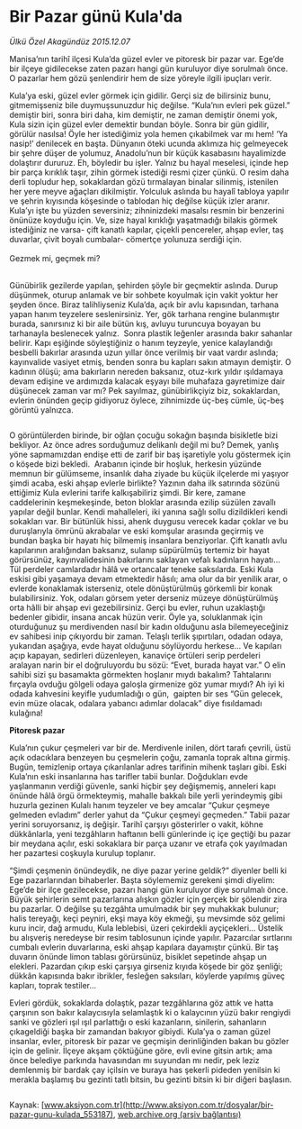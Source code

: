 # Bir Pazar günü Kula'da

*Ülkü Özel Akagündüz 2015.12.07*

<div class="pNewsDetailMainContent ctx_content" itemprop="articleBody">
 <p>
  Manisa’nın tarihî ilçesi Kula’da güzel evler ve pitoresk bir pazar var. Ege’de bir ilçeye gidilecekse zaten pazarı hangi gün kuruluyor diye sorulmalı önce. O pazarlar hem gözü şenlendirir hem de size yöreyle ilgili ipuçları verir.
 </p>
 <p>
  Kula’ya eski, güzel evler görmek için gidilir. Gerçi siz de bilirsiniz bunu, gitmemişseniz bile duymuşsunuzdur hiç değilse. “Kula’nın evleri pek güzel.” demiştir biri, sonra biri daha, kim demiştir, ne zaman demiştir önemi yok, Kula sizin için güzel evler demektir bundan böyle. Sonra bir gün gidilir, görülür nasılsa! Öyle her istediğimiz yola hemen çıkabilmek var mı hem! ‘Ya nasip!’ denilecek en başta. Dünyanın öteki ucunda aklımıza hiç gelmeyecek bir şehre düşer de yolumuz, Anadolu’nun bir küçük kasabasını hayalimizde dolaştırır dururuz. Eh, böyledir bu işler. Yalnız bu hayal meselesi, içinde hep bir parça kırıklık taşır, zihin görmek istediği resmi çizer çünkü. O resim daha derli topludur hep, sokaklardan gözü tırmalayan binalar silinmiş, istenilen her yere meyve ağaçları dikilmiştir. Yolculuk aslında bu hayalî tabloya yapılır ve şehrin kıyısında köşesinde o tablodan hiç değilse küçük izler aranır. Kula’yı işte bu yüzden seversiniz; zihninizdeki masalsı resmin bir benzerini önünüze koyduğu için. Ve, size hayal kırıklığı yaşatmadığı bilakis görmek istediğiniz ne varsa- çift kanatlı kapılar, çiçekli pencereler, ahşap evler, taş duvarlar, çivit boyalı cumbalar- cömertçe yolunuza serdiği için.
  <br>
   <br>
    Gezmek mi, geçmek mi?
   </br>
  </br>
 </p>
 <p>
  Günübirlik gezilerde yapılan, şehirden şöyle bir geçmektir aslında. Durup düşünmek, oturup anlamak ve bir sohbete koyulmak için vakit yoktur her şeyden önce. Biraz talihliyseniz Kula’da, açık bir avlu kapısından, tarhana yapan hanım teyzelere seslenirsiniz. Yer, gök tarhana rengine bulanmıştır burada, sanırsınız ki bir aile bütün kış, avluyu turuncuya boyayan bu tarhanayla beslenecek yalnız.  Sonra plastik leğenler arasında bakır sahanlar belirir. Kapı eşiğinde söyleştiğiniz o hanım teyzeyle, yenice kalaylandığı besbelli bakırlar arasında uzun yıllar önce verilmiş bir vaat vardır aslında; kayınvalide vasiyet etmiş, benden sonra bu kapları sakın atmayın demiştir. O kadının ölüşü; ama bakırların nereden baksanız, otuz-kırk yıldır ışıldamaya devam edişine ve ardımızda kalacak eşyayı bile muhafaza gayretimize dair düşünecek zaman var mı? Pek sayılmaz, günübirlikçiyiz biz, sokaklardan, evlerin önünden geçip gidiyoruz öylece, zihnimizde üç-beş cümle, üç-beş görüntü yalnızca.
 </p>
 <p>
  <img alt="" src="/web/20160119064946im_/http://www.aksiyon.com.tr/dosyalar/ http:/medya.turkishreview.org/aksiyon/2015/12/07/573503.jpg "/>
 </p>
 <p>
  O görüntülerden birinde, bir oğlan çocuğu sokağın başında bisikletle bizi bekliyor. Az önce adres sorduğumuz delikanlı değil mi bu? Demek, yanlış yöne sapmamızdan endişe etti de zarif bir baş işaretiyle yolu göstermek için o köşede bizi bekledi.  Arabanın içinde bir hoşluk, herkesin yüzünde memnun bir gülümseme, insanlık daha ziyade bu küçük ilçelerde mi yaşıyor şimdi acaba, eski ahşap evlerle birlikte? Yazının daha ilk satırında sözünü ettiğimiz Kula evlerini tarife kalkışabiliriz şimdi. Bir kere, zamane caddelerinin keşmekeşinde, beton bloklar arasında ezilip süzülen zavallı yapılar değil bunlar. Kendi mahalleleri, iki yanına sağlı sollu dizildikleri kendi sokakları var. Bir bütünlük hissi, ahenk duygusu verecek kadar çoklar ve bu duruşlarıyla ömrünü akrabalar ve eski komşular arasında geçirmiş ve bundan başka bir hayatı hiç bilmemiş insanlara benziyorlar. Çift kanatlı avlu kapılarının aralığından baksanız, sulanıp süpürülmüş tertemiz bir hayat görürsünüz, kayınvalidesinin bakırlarını saklayan vefalı kadınların hayatı… Tül perdeler camlardadır hâlâ ve ortancalar teneke saksılarda. Eski Kula eskisi gibi yaşamaya devam etmektedir hâsılı; ama olur da bir yenilik arar, o evlerde konaklamak isterseniz, otele dönüştürülmüş görkemli bir konak bulabilirsiniz. Yok, odaları görsem yeter derseniz müzeye dönüştürülmüş orta hâlli bir ahşap evi gezebilirsiniz. Gerçi bu evler, ruhun uzaklaştığı bedenler gibidir, insana ancak hüzün verir. Öyle ya, soluklanmak için oturduğunuz şu merdivenden nasıl bir kadın olduğunu asla bilemeyeceğiniz ev sahibesi inip çıkıyordu bir zaman. Telaşlı terlik şıpırtıları, odadan odaya, yukarıdan aşağıya, evde hayat olduğunu söylüyordu herkese… Ve kapıları açıp kapayan, sedirleri düzenleyen, kanaviçe örtüleri serip perdeleri aralayan narin bir el doğruluyordu bu sözü: “Evet, burada hayat var.” O elin sahibi sizi şu basamakta görmekten hoşlanır mıydı bakalım? Tahtalarını fırçayla ovduğu gölgeli odaya galoşla girmenize göz yumar mıydı? Ah iyi ki odada kahvesini keyifle yudumladığı o gün,  gaipten bir ses “Gün gelecek, evin müze olacak, odalara yabancı adımlar dolacak” diye fısıldamadı kulağına!
 </p>
 <p>
  <strong>
   Pitoresk pazar
  </strong>
 </p>
 <p>
  Kula’nın çukur çeşmeleri var bir de. Merdivenle inilen, dört tarafı çevrili, üstü açık odacıklara benzeyen bu çeşmelerin çoğu, zamanla toprak altına girmiş. Bugün, temizlenip ortaya çıkarılanlar adres tarifinin mihenk taşları gibi. Eski Kula’nın eski insanlarına has tarifler tabii bunlar. Doğdukları evde yaşlanmanın verdiği güvenle, sanki hiçbir şey değişmemiş, anneleri kapı önünde hâlâ örgü örmekteymiş, mahalle bakkalı bile yerli yerindeymiş gibi huzurla gezinen Kulalı hanım teyzeler ve bey amcalar “Çukur çeşmeye gelmeden evladım” derler yahut da “Çukur çeşmeyi geçmeden.” Tabii pazar yerini soruyorsanız, iş değişir. Tarihî çarşıyı gösterirler o vakit, köhne dükkânlarla, yeni tezgâhların haftanın belli günlerinde iç içe geçtiği bu pazar bir meydana açılır, eski sokaklara bir parça uzanır ve etrafa çok yayılmadan her pazartesi coşkuyla kurulup toplanır.
 </p>
 <p>
  “Şimdi çeşmenin önündeydik, ne diye pazar yerine geldik?” diyenler belli ki Ege pazarlarından bihaberler. Başta söylememiz gerekeni şimdi diyelim: Ege’de bir ilçe gezilecekse, pazarı hangi gün kuruluyor diye sorulmalı önce. Büyük şehirlerin semt pazarlarına alışkın gözler için gerçek bir şölendir zira bu pazarlar. O değilse şu tezgâhta umulmadık bir şey muhakkak bulunur; halis tereyağı, keçi peyniri, ekşi maya köy ekmeği, şu mevsimde söz gelimi kuru incir, dağ armudu, Kula leblebisi, üzeri çekirdekli ayçiçekleri… Üstelik bu alışveriş neredeyse bir resim tablosunun içinde yapılır. Pazarcılar sırtlarını cumbalı evlerin duvarlarına, eski ahşap kapılara dayamıştır çünkü. Bir taş duvarın önünde limon tablası görürsünüz, bisiklet sepetinde ahşap un elekleri. Pazardan çıkıp eski çarşıya girseniz kıyıda köşede bir göz şenliği; dükkân kapısında bakır ibrikler, fesleğen saksıları, köylerde yapılmış güveç kapları, toprak testiler…
 </p>
 <p>
  Evleri gördük, sokaklarda dolaştık, pazar tezgâhlarına göz attık ve hatta çarşının son bakır kalaycısıyla selamlaştık ki o kalaycının yüzü bakır rengiydi sanki ve gözleri ışıl ışıl parlattığı o eski kazanların, sinilerin, sahanların çıkageldiği başka bir zamandan bakıyor gibiydi. Kula’ya o zaman güzel insanlar, evler, pitoresk bir pazar ve geçmişin derinliğinden bakan bu gözler için de gelinir. İlçeye akşam çöktüğüne göre, evli evine gitsin artık; ama önce belediye parkında havasından mı suyundan mı nedir, pek leziz demlenmiş bir bardak çay içilsin ve buraya has şekerli pideden yenilsin ki merakla başlamış bu gezinti tatlı bitsin, bu gezinti bitsin ki bir diğeri başlasın.
 </p>
 <p>
  <img alt="" src="http://web.archive.org/web/20160119064946im_/http://medya.turkishreview.org//aksiyon/2015/12/07/573504.jpg "/>
 </p>
</div>


Kaynak: [www.aksiyon.com.tr](http://www.aksiyon.com.tr/dosyalar/bir-pazar-gunu-kulada_553187), [web.archive.org (arşiv bağlantısı)](http://web.archive.org/web/20160119064946/http://www.aksiyon.com.tr/dosyalar/bir-pazar-gunu-kulada_553187)
